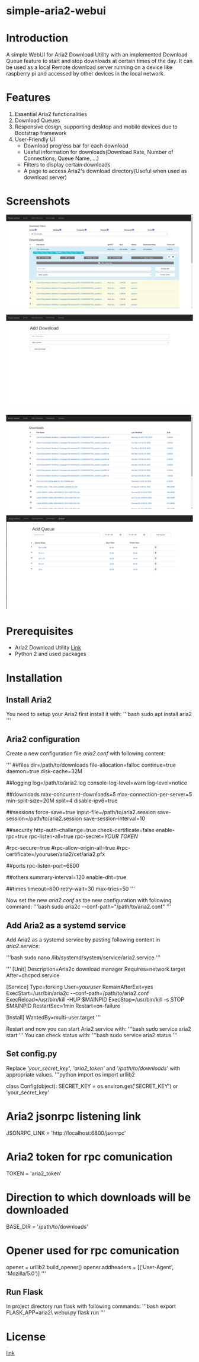 # simple-aria2-webui

# Introduction
A simple WebUI for Aria2 Download Utility with an implemented Download Queue feature to start and stop downloads at certain times of the day. It can be used as a local Remote download server running on a device like raspberry pi and accessed by other devices in the local network.

# Features
1. Essential Aria2 functionalities
2. Download Queues
3. Responsive design, supporting desktop and mobile devices due to Bootstrap framework
4. User-Friendly UI
    * Download progress bar for each download
    * Useful information for downloads(Download Rate, Number of Connections, Queue Name, ...)
    * Filters to display certain downloads
    * A page to access Aria2's download directory(Useful when used as download server)

# Screenshots
![Image](https://raw.githubusercontent.com/KhashayarSH/simple-aria2-webui/master/screenshots/index.png)

![Image](https://raw.githubusercontent.com/KhashayarSH/simple-aria2-webui/master/screenshots/add_download.png)

![Image](https://raw.githubusercontent.com/KhashayarSH/simple-aria2-webui/master/screenshots/downloads.png)

![Image](https://raw.githubusercontent.com/KhashayarSH/simple-aria2-webui/master/screenshots/queues.png)

# Prerequisites
* Aria2 Download Utility [Link](https://aria2.github.io/)
* Python 2 and used packages

# Installation
## Install Aria2
You need to setup your Aria2 first install it with:
'''bash
sudo apt install aria2
'''
## Aria2 configuration
Create a new configuration file *aria2.conf* with following content:

'''
##files
dir=/path/to/downloads
file-allocation=falloc
continue=true
daemon=true
disk-cache=32M

##logging
log=/path/to/aria2.log
console-log-level=warn
log-level=notice

##downloads
max-concurrent-downloads=5
max-connection-per-server=5
min-split-size=20M
split=4
disable-ipv6=true

##sessions
force-save=true
input-file=/path/to/aria2.session
save-session=/path/to/aria2.session
save-session-interval=10

##security
http-auth-challenge=true
check-certificate=false
enable-rpc=true
rpc-listen-all=true
rpc-secret=*YOUR TOKEN*

#rpc-secure=true
#rpc-allow-origin-all=true
#rpc-certificate=/youruser/aria2/cet/aria2.pfx

##ports
rpc-listen-port=6800

##others
summary-interval=120
enable-dht=true

##times
timeout=600
retry-wait=30
max-tries=50
'''

Now set the new *aria2.conf* as the new configuration with following command:
'''bash
sudo aria2c --conf-path="/path/to/aria2.conf"
'''

## Add Aria2 as a systemd service
Add Aria2 as a systemd service by pasting following content in *aria2.service*:

'''bash
sudo nano /lib/systemd/system/service/aria2.service
'''

'''
[Unit]
Description=Aria2c download manager
Requires=network.target
After=dhcpcd.service

[Service]
Type=forking
User=*youruser*
RemainAfterExit=yes
ExecStart=/usr/bin/aria2c --conf-path=/path/to/aria2.conf
ExecReload=/usr/bin/kill -HUP $MAINPID
ExecStop=/usr/bin/kill -s STOP $MAINPID
RestartSec=1min
Restart=on-failure

[Install]
WantedBy=multi-user.target
'''

Restart and now you can start Aria2 service with:
'''bash
sudo service aria2 start
'''
You can check status with:
'''bash
sudo service aria2 status
'''
## Set config.py
Replace *'your_secret_key'*, *'aria2_token'* and *'/path/to/downloads'* with appropriate values.
'''python
import os
import urllib2

class Config(object):
    SECRET_KEY = os.environ.get('SECRET_KEY') or 'your_secret_key'
# Aria2 jsonrpc listening link
JSONRPC_LINK = 'http://localhost:6800/jsonrpc'

# Aria2 token for rpc comunication
TOKEN = 'aria2_token'

# Direction to which downloads will be downloaded
BASE_DIR = '/path/to/downloads'

# Opener used for rpc comunication
opener = urllib2.build_opener()
opener.addheaders = [('User-Agent', 'Mozilla/5.0')]
'''
## Run Flask
In project directory run flask with following commands:
'''bash
export FLASK_APP=aria2\ webui.py
flask run
'''
# License
[link](https://raw.githubusercontent.com/KhashayarSH/simple-aria2-webui/master/LICENSE)

